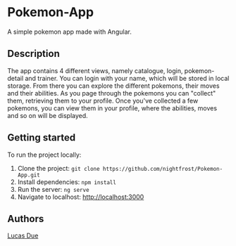 # Pokemon-App
A simple pokemon app made with Angular.

## Description
The app contains 4 different views, namely catalogue, login, pokemon-detail and trainer. You can login with your name, which will be stored in local storage. From there you can explore the different pokemons, their moves and their abilities. As you page through the pokemons you can "collect" them, retrieving them to your profile. Once you've collected a few pokemons, you can view them in your profile, where the abilities, moves and so on will be displayed.

## Getting started

To run the project locally:

1. Clone the project: `git clone https://github.com/nightfrost/Pokemon-App.git`
2. Install dependencies: `npm install`
3. Run the server: `ng serve`
4. Navigate to localhost: [http://localhost:3000](http://localhost:3000)

## Authors

[Lucas Due](https://github.com/nightfrost)
